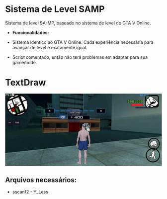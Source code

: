 # Sistema de Level SAMP
 Sistema de level SA-MP, baseado no sistema de level do GTA V Online.

* **Funcionalidades:**
  
* Sistema identico ao GTA V Online. Cada experiência necessária para avançar de level é exatamente igual.
* Script comentado, então não terá problemas em adaptar para sua gamemode.

# TextDraw
  ![Alt text](https://github.com/TheBigdk/SistemaDeLevel-SAMP/blob/main/SistemaLevel.jpg)

## Arquivos necessários: 


* sscanf2 - Y_Less
